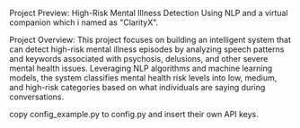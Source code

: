 
Project Preview: High-Risk Mental Illness Detection Using NLP 
and a virtual companion which i named as  "ClarityX".

Project Overview:
This project focuses on building an intelligent system that can detect high-risk mental illness episodes by analyzing speech patterns and keywords associated with psychosis, delusions, and other severe mental health issues. Leveraging NLP algorithms and machine learning models, the system classifies mental health risk levels into low, medium, and high-risk categories based on what individuals are saying during conversations.




copy config_example.py to config.py and insert their own API keys.
